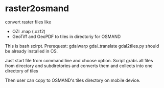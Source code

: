 # raster2osmand
convert raster files like
- OZI .map (.ozf2)
- GeoTiff and GeoPDF
to tiles in directoriy for OSMAND 

This is bash scirpt.
Prerequest:
gdalwarp gdal_translate gdal2tiles.py should be already installed in OS.

Just start file from command line and choose option.
Script grabs all files from directory and subdiretories and converts them and collects into one directory of tiles

Then user can copy to OSMAND's tiles directory on mobile device.

